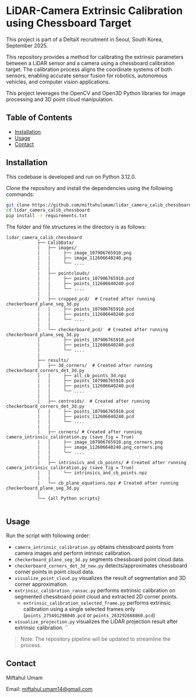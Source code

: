 # LiDAR-Camera Extrinsic Calibration using Chessboard Target

This project is part of a DeltaX recruitment in Seoul, South Korea, September 2025.

This repository provides a method for calibrating the extrinsic parameters between a LiDAR sensor and a camera using a chessboard calibration target. The calibration process aligns the coordinate systems of both sensors, enabling accurate sensor fusion for robotics, autonomous vehicles, and computer vision applications.

This project leverages the OpenCV and Open3D Python libraries for image processing and 3D point cloud manipulation.

## Table of Contents

- [Installation](#installation)
- [Usage](#usage)
- [Contact](#contact)

## Installation

This codebase is developed and run on Python 3.12.0.

Clone the repository and install the dependencies using the following commands:
```bash
git clone https://github.com/miftahulumam/lidar_camera_calib_chessboard.git
cd lidar_camera_calib_chessboard
pip install -r requirements.txt
```
The folder and file structures in the directory is as follows:
```
lidar_camera_calib_chessboard
            ├── CalibData/
            |   ├── images/
            |   |     ├── image_107906765910.png
            |   |     ├── image_112606640240.png
            |   |     └── ....
            |   |   
            |   ├── pointclouds/
            |   |     ├── points_107906765910.pcd
            |   |     ├── points_112606640240.pcd               
            |   |     └── ....
            |   |
            |   ├── cropped_pcd/  # Created after running checkerboard_plane_seg_3d.py
            |   |     ├── points_107906765910.pcd
            |   |     ├── points_112606640240.pcd               
            |   |     └── ....            
            |   |
            |   └── checkerboard_pcd/  # Created after running checkerboard_plane_seg_3d.py
            |         ├── points_107906765910.pcd
            |         ├── points_112606640240.pcd               
            |         └── .... 
            |
            ├── results/
            |   ├── 3d_corners/  # Created after running checkerboard_corners_det_3d.py
            |   |     ├── all_cb_points_3d.npz
            |   |     ├── points_107906765910.pcd
            |   |     ├── points_112606640240.pcd               
            |   |     └── ....
            |   |
            |   ├── centroids/  # Created after running checkerboard_corners_det_3d.py
            |   |     ├── points_107906765910.pcd
            |   |     ├── points_112606640240.pcd               
            |   |     └── ....  
            |   |
            |   ├── corners/ # Created after running camera_intrinsic_calibration.py (save_fig = True)
            |   |     ├── image_107906765910.png_corners.png
            |   |     ├── image_112606640240.png_corners.png
            |   |     └── ....          
            |   |
            |   ├── intrinsics_and_cb_points/ # Created after running camera_intrinsic_calibration.py (save_fig = True)
            |   |     └── intrinsics_and_cb_points.npz
            |   |    
            |   └── cb_plane_equations.npz # Created after running checkerboard_plane_seg_3d.py
            |
            └── {all Python scripts}
            
```

## Usage
Run the script with following order:
* `camera_intrinsic_calibration.py` obtains chessboard points from camera images and perform intrinsic calibration.
* `checkerboard_plane_seg_3d.py` segments chessboard point cloud data.
* `checkerboard_corners_det_3d_new.py` detects/approximates chessboard corner points in point cloud data.
* `visualize_point_cloud.py` visualizes the result of segmentation and 3D corner approximation.
* `extrinsic_calibration_ransac.py` performs extrinsic calibration on segmented chessboard point cloud and extracted 2D corner points.
    * `extrinsic_calibration_selected_frame.py` performs extrinsic calibration using a single selected frames only (`points_275491298040.pcd` or `points_263292668860.pcd`)
* `visualize_projection.py` visualizes the LiDAR projection result after extrinsic calibration.
``

> Note: The repository pipeline will be updated to streamline the process.

## Contact

Miftahul Umam

Email:
miftahul.umam14@gmail.com